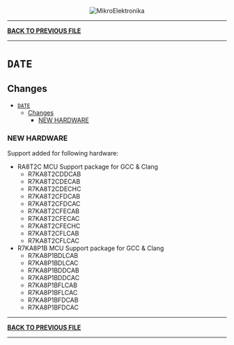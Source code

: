 <p align="center">
  <img src="http://www.mikroe.com/img/designs/beta/logo_small.png?raw=true" alt="MikroElektronika"/>
</p>

---

**[BACK TO PREVIOUS FILE](../changelog.md)**

---

# `DATE`

## Changes

- [`DATE`](#date)
  - [Changes](#changes)
    - [NEW HARDWARE](#new-hardware)

### NEW HARDWARE

Support added for following hardware:

+ RA8T2C MCU Support package for GCC & Clang
  + R7KA8T2CDDCAB
  + R7KA8T2CDECAB
  + R7KA8T2CDECHC
  + R7KA8T2CFDCAB
  + R7KA8T2CFDCAC
  + R7KA8T2CFECAB
  + R7KA8T2CFECAC
  + R7KA8T2CFECHC
  + R7KA8T2CFLCAB
  + R7KA8T2CFLCAC
+ R7KA8P1B MCU Support package for GCC & Clang
  + R7KA8P1BDLCAB
  + R7KA8P1BDLCAC
  + R7KA8P1BDDCAB
  + R7KA8P1BDDCAC
  + R7KA8P1BFLCAB
  + R7KA8P1BFLCAC
  + R7KA8P1BFDCAB
  + R7KA8P1BFDCAC

---

**[BACK TO PREVIOUS FILE](../changelog.md)**

---
